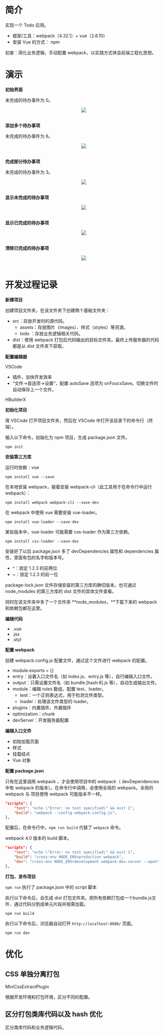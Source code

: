 # 简介

实现一个 Todo 应用。

- 框架/工具：webpack（4.32.1）+ vue（2.6.10）
- 安装 Vue 的方式： npm

初衷：简化业务逻辑，手动配置 webpack，以实践方式体会前端工程化思想。





# 演示

**初始界面**

未完成的待办事件为 0。

<div align="center"> <img src="pics/image-20200806120439155.png"/> </div><br>





**添加多个待办事项**

未完成的待办事件为 6。

<div align="center"> <img src="pics/image-20200806120651255.png"/> </div><br>





**完成部分待办事项**

未完成的待办事件为 3。

<div align="center"> <img src="pics/image-20200806120832546.png"/> </div><br>





**显示未完成的待办事项**

<div align="center"> <img src="pics/image-20200806120947995.png"/> </div><br>





**显示已完成的待办事项**

<div align="center"> <img src="pics/image-20200806121004812.png"/> </div><br>





**清除已完成的待办事项**

<div align="center"> <img src="pics/image-20200806121040774.png"/> </div><br>





# 开发过程记录

**新建项目**

创建项目文件夹，在该文件夹下创建两个基础文件夹：

- src：存放开发时的源代码。
  - assets：存放图片（images）、样式（styles）等资源。
  -  todo ：存放业务逻辑相关代码。
- dist：使用 webpack 打包后代码输出的目标文件夹。最终上传服务器的代码都是从 dist 文件夹下获取。



**配置编辑器**

VSCode

- 插件，加快开发效率
- “文件->首选项->设置”，配置 autoSave 选项为 onFoucsSave。切换文件时自动保存上一个文件。

HBuilderX



**初始化项目**

用 VSCode 打开项目文件夹，然后在 VSCode 中打开该目录下的命令行（终端）。

输入以下命令，初始化为 npm 项目，生成 package.json 文件。

```
npm init
```



**安装第三方库**

运行时依赖：vue

```
npm install vue --save
```

 在本地安装 webpack，接着安装 webpack-cli（此工具用于在命令行中运行 webpack）：

```
npm install webpack webpack-cli --save-dev
```

在 webpack 中使用 vue 需要安装 vue-loader。

```
npm install vue-loader --save-dev
```

某些版本中，vue-loader 可能需要 css-loader 作为第三方依赖。

```
npm install css-loader --save-dev
```

安装好了以后 package.json 多了 devDependencies 属性和 dependencies 属性，里面有包的名字和版本号。

- ^：锁定 1.2.3 的前两位
- ~：锁定 1.2.3 的前一位

package-lock.json 文件存储安装的第三方库的确切版本。也可通过 node_modules 的第三方库的 dist 文件的具体文件查看。

同时在该文件夹中多了一个文件夹 **node_modules，**下载下来的 webpack 和依赖包都在这里。



**编辑代码**

- .vue
- .jsx
- .styl



**配置 webpack** 

创建 webpack.config.js 配置文件，通过这个文件进行 webpack 的配置。

- module.exports = {}
- entry：设置入口文件名（如 index.js、entry.js 等），自行编辑入口文件。
- output：只需设置文件名（如 bundle.[hash:8].js 等），自动生成输出文件。
- module：编辑 rules 数组，配置 test、loader。
  - test：一个正则表达式，用于检测文件类型。
  - loader：处理该文件类型的 loader。
- plugins：内置插件、外置插件
- optimization：chunk
- devServer：开发服务器配置



**编辑入口文件**

- 初始加载页面
- 样式
- 挂载结点
- Vue 对象



**配置 package.json**

只有在这里调用 webpack ，才会使用项目中的 webpack（ devDependencies 中有 webpack 的版本）。在命令行中调用，会使用全局的 webpack。全局的 webpack 与 项目使用 webpack 可能版本不一样。

```json
"scripts": {
    "test": "echo \"Error: no test specified\" && exit 1",
    "build": "webpack --config webpack.config.js",
},
```

配置后，在命令行中，`npm run build` 代替了 `webpack` 命令。

webpack 4.0 版本的 build 脚本。

```json
"scripts": {
    "test": "echo \"Error: no test specified\" && exit 1",
    "build": "cross-env NODE_ENV=production webpack",
    "dev": "cross-env NODE_ENV=development webpack-dev-server --open"
},
```



**打包、发布项目**

`npm run` 执行了 package.json 中的 script 脚本

执行以下命令后，会生成 dist 打包文件夹。把所有依赖打包成一个bundle.js文件，通过代码分割成单元片段并按需加载。

```
npm run build
```

执行以下命令后，浏览器自动打开 `http://localhost:8080/` 页面。

```
npm run dev
```





# 优化

## CSS 单独分离打包

MiniCssExtractPlugin

根据开发环境和打包环境，区分不同的配置。



## 区分打包类库代码以及 hash 优化

区分类库代码和业务逻辑代码。




